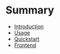 # Summary

- [Introduction](1-Introduction.md)
- [Usage](2-Usage.md)
- [Quickstart](3-Quickstart.md)
- [Frontend](4-Frontend.md)